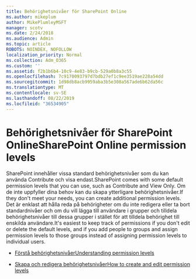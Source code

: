 ```yaml
---
title: Behörighetsnivåer för SharePoint Online
ms.author: mikeplum
author: MikePlumleyMSFT
manager: scotv
ms.date: 2/24/2018
ms.audience: Admin
ms.topic: article
ROBOTS: NOINDEX, NOFOLLOW
localization_priority: Normal
ms.collection: Adm_O365
ms.custom: ''
ms.assetid: f2b1b6b4-10c9-4e83-b9cb-529a0b8a3c55
ms.openlocfilehash: 7c9170093797d7bdb27ef1c9ee3519ae228a54dd
ms.sourcegitcommit: 1d98db8acb9959aba3b5e308a567ade6b62da56c
ms.translationtype: MT
ms.contentlocale: sv-SE
ms.lasthandoff: 08/22/2019
ms.locfileid: "36534905"
---
```

# <a name="sharepoint-online-permission-levels"></a><span data-ttu-id="b881d-102">Behörighetsnivåer för SharePoint Online</span><span class="sxs-lookup"><span data-stu-id="b881d-102">SharePoint Online permission levels</span></span>

<span data-ttu-id="b881d-103">SharePoint innehåller vissa standard behörighetsnivåer som du kan använda Contribute och visa endast.</span><span class="sxs-lookup"><span data-stu-id="b881d-103">SharePoint comes with some default permission levels that you can use, such as Contribute and View Only.</span></span> <span data-ttu-id="b881d-104">Om de inte uppfyller dina behov kan du skapa ytterligare behörighetsnivåer.</span><span class="sxs-lookup"><span data-stu-id="b881d-104">If they don't meet your needs, you can create additional permission levels.</span></span> <span data-ttu-id="b881d-105">Det är enklast att hålla reda på behörigheter om du inte redigera eller ta bort standardnivåer och om du vill lägga till användare i grupper och tilldela behörighetsnivåer till dessa grupper i stället för att tilldela behörighet till enskilda användare.</span><span class="sxs-lookup"><span data-stu-id="b881d-105">It's easiest to keep track of permissions if you don't edit or delete the default levels, and if you add people to groups and assign permission levels to those groups instead of assigning permission levels to individual users.</span></span>
  
- [<span data-ttu-id="b881d-106">Förstå behörighetsnivåer</span><span class="sxs-lookup"><span data-stu-id="b881d-106">Understanding permission levels</span></span>](https://go.microsoft.com/fwlink/?linkid=867071)
    
- [<span data-ttu-id="b881d-107">Skapa och redigera behörighetsnivåer</span><span class="sxs-lookup"><span data-stu-id="b881d-107">How to create and edit permission levels</span></span>](https://go.microsoft.com/fwlink/?linkid=867072)
    

